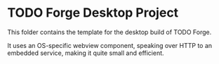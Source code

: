 <!--- Content managed by Project Forge, see [projectforge.md] for details. -->
# TODO Forge Desktop Project

This folder contains the template for the desktop build of TODO Forge.

It uses an OS-specific webview component, speaking over HTTP to an embedded service, making it quite small and efficient.
